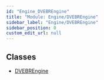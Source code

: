```yaml
---
id: "Engine_DVEBREngine"
title: "Module: Engine/DVEBREngine"
sidebar_label: "Engine/DVEBREngine"
sidebar_position: 0
custom_edit_url: null
---
```


## Classes

- [DVEBREngine](../classes/Engine_DVEBREngine.DVEBREngine.md)
